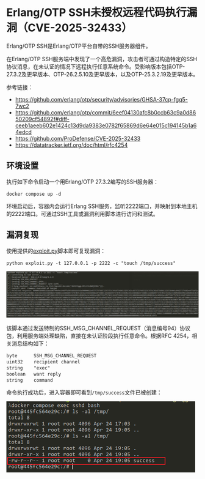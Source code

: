 # Erlang/OTP SSH未授权远程代码执行漏洞（CVE-2025-32433）

Erlang/OTP SSH是Erlang/OTP平台自带的SSH服务器组件。

在Erlang/OTP SSH服务端中发现了一个高危漏洞，攻击者可通过构造特定的SSH协议消息，在未认证的情况下远程执行任意系统命令。受影响版本包括OTP-27.3.2及更早版本、OTP-26.2.5.10及更早版本，以及OTP-25.3.2.19及更早版本。

参考链接：

- <https://github.com/erlang/otp/security/advisories/GHSA-37cp-fgq5-7wc2>
- <https://github.com/erlang/otp/commit/6eef04130afc8b0ccb63c9a0d8650209cf54892f#diff-ceeb1aeeb602e1424c13d9da9383e0782f65869d6e64e015c194145b1a64edcd>
- <https://github.com/ProDefense/CVE-2025-32433>
- <https://datatracker.ietf.org/doc/html/rfc4254>

## 环境设置

执行如下命令启动一个用Erlang/OTP 27.3.2编写的SSH服务器：

```
docker compose up -d
```

环境启动后，容器内会运行Erlang SSH服务，监听2222端口，并映射到本地主机的2222端口。可通过SSH工具或漏洞利用脚本进行访问和测试。

## 漏洞复现

使用提供的[exploit.py](exploit.py)脚本即可复现漏洞：

```
python exploit.py -t 127.0.0.1 -p 2222 -c "touch /tmp/success"
```

![](1.png)

该脚本通过发送特制的SSH_MSG_CHANNEL_REQUEST（消息编号94）协议包，利用服务端处理缺陷，直接在未认证阶段执行任意命令。根据RFC 4254，相关消息结构如下：

```
byte      SSH_MSG_CHANNEL_REQUEST
uint32    recipient channel
string    "exec"
boolean   want reply
string    command
```

命令执行成功后，进入容器即可看到`/tmp/success`文件已被创建：

![](2.png)
